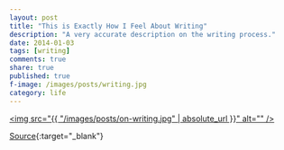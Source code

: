 ```yaml
---
layout: post
title: "This is Exactly How I Feel About Writing"
description: "A very accurate description on the writing process."
date: 2014-01-03
tags: [writing]
comments: true
share: true
published: true
f-image: /images/posts/writing.jpg
category: life
---
```


<a href="#" class="image main"><img src="{{ "/images/posts/on-writing.jpg" | absolute_url }}" alt="" /></a>

[Source](http://centerforfiction.org/forwriters/writers-on-writing/something-to-do-with-work-as-play-david-foster-wallace-and-the-nature-of-the-fun-by-kristopher-jansma/){:target="_blank"}